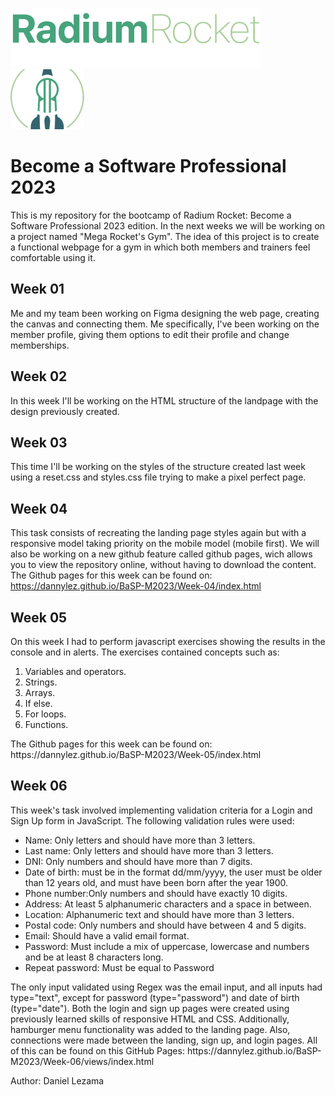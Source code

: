 ![Titulo Radium Rocket](assets/imgs/titulo-rr.png) ![Alt text](assets/imgs/logo-rr.png)

# Become a Software Professional 2023

This is my repository for the bootcamp of Radium Rocket: Become a Software Professional 2023 edition.
In the next weeks we will be working on a project named "Mega Rocket's Gym".
The idea of this project is to create a functional webpage for a gym in which both members and trainers feel comfortable using it.

## Week 01

Me and my team been working on Figma designing the web page, creating the canvas and connecting them. Me specifically, I've been working on the member profile, giving them options to edit their profile and change memberships.

## Week 02

In this week I'll be working on the HTML structure of the landpage with the design previously created.

## Week 03

This time I'll be working on the styles of the structure created last week using a reset.css and styles.css file trying to make a pixel perfect page.

## Week 04

This task consists of recreating the landing page styles again but with a responsive model taking priority on the mobile model (mobile first).
We will also be working on a new github feature called github pages, wich allows you to view the repository online, without having to download the content.
The Github pages for this week can be found on: https://dannylez.github.io/BaSP-M2023/Week-04/index.html

## Week 05

On this week I had to perform javascript exercises showing the results in the console and in alerts.
The exercises contained concepts such as:

<ol>
    <li>Variables and operators.</li>
    <li>Strings.</li>
    <li>Arrays.</li>
    <li>If else.</li>
    <li>For loops.</li>
    <li>Functions.</li>
</ol>
The Github pages for this week can be found on: https://dannylez.github.io/BaSP-M2023/Week-05/index.html

## Week 06

This week's task involved implementing validation criteria for a Login and Sign Up form in JavaScript. The following validation rules were used:

<ul>
    <li>Name: Only letters and should have more than 3 letters.</li>
    <li>Last name: Only letters and should have more than 3 letters.</li>
    <li>DNI: Only numbers and should have more than 7 digits.</li>
    <li>Date of birth: must be in the format dd/mm/yyyy, the user must be older than 12 years old, and must have been born after the year 1900.</li>
    <li>Phone number:Only numbers and should have exactly 10 digits.</li>
    <li>Address: At least 5 alphanumeric characters and a space in between.</li>
    <li>Location: Alphanumeric text and should have more than 3 letters.</li>
    <li>Postal code: Only numbers and should have between 4 and 5 digits.</li>
    <li>Email: Should have a valid email format.</li>
    <li>Password: Must include a mix of uppercase, lowercase and numbers and be at least 8 characters long.</li>
    <li>Repeat password: Must be equal to Password</li>
</ul>
The only input validated using Regex was the email input, and all inputs had type="text", except for password (type="password") and date of birth (type="date").
Both the login and sign up pages were created using previously learned skills of responsive HTML and CSS. Additionally, hamburger menu functionality was added to the landing page. Also, connections were made between the landing, sign up, and login pages. All of this can be found on this GitHub Pages: https://dannylez.github.io/BaSP-M2023/Week-06/views/index.html

Author: Daniel Lezama
